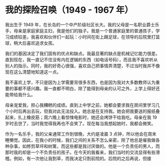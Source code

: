 # 我的探险召唤（1949 - 1967 年）

我出生于 1949 年，在长岛的一个中产阶级社区长大。我的父母是一名职业爵士乐手，母亲是家庭家庭主妇，我是他们的独子。我是一个普通家庭里的普通孩子，学习成绩较差。我喜欢和伙伴们一起玩：小时间在街上踢足球，在领导的后院里打篮球，稍大后喜欢追求女孩。

我们的基因决定了我们固有的优点和缺点。我最显著的缺点是机械记忆能力很差。直到现在，我一直记不住没有内在逻辑的东西（如电话号码），而且我不喜欢听从别人的指示。同时，我的好奇心很强，喜欢自己把事情弄清楚，不过当时我并不像现在这么清楚地知道这一点。

我不喜欢上学，不只是因为上学需要背很多东西，也是因为我对大多数教师认为重要的事都不感兴趣。我一直都不明白，除了能得到母亲的认可之外，上学上得好还能带给我什么。

母亲宠爱我，担心我糟糕的成绩。直到上中学之前，她都会要求我在房间里学习几个小时后再出去玩，但我对此无法投入。她总是在支持我。她会把我要送的报纸叠起来，扎上橡皮筋；周六晚上看惊悚电影时，她还会烤饼干给我吃。母亲在我 19 岁时去世了，当时我觉得我再也不会笑了。现在每当我想起她时，我都会微笑。

作为一名乐手，我的父亲通常工作到很晚，大约是凌晨 3 点钟，所以他会在周末睡懒觉。因此，在我小的时候，我们之间的关系不怎么亲密，除了他总是催我做各种杂事，如修剪草坪和树篱，而这些都是我讨厌做的。他是一个负责任的男人，而那时我的却是一个不负责任的孩子。在今天的我看来，我们当时的交流显得有些滑稽。例如，有一次他让我割草，而我决定只割前院的。后院的之后再说，但接
